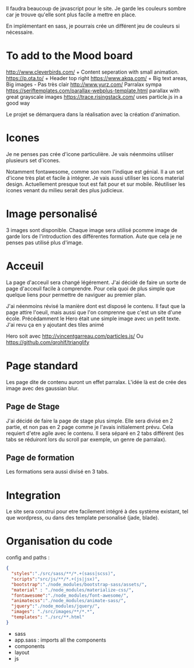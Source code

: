 Il faudra beaucoup de javascript pour le site.
Je garde les couleurs sombre car je trouve qu'elle sont plus facile a mettre en place.

En implémentant en sass, je pourrais crée un différent jeu de couleurs si nécessaire.

# To add to the Mood board

http://www.cleverbirds.com/ + Content seperation with small animation.
https://p.ota.to/ + Header top right
https://www.akqa.com/ + Big text areas, Big images - Pas très clair
http://www.yurz.com/ Parralax sympa
https://seriftemplates.com/parallax-webplus-template.html parallax with great grayscale images
https://trace.risingstack.com/ uses particle.js in a good way

Le projet se démarquera dans la réalisation avec la création d'animation.

# Icones

Je ne penses pas crée d'icone particulière. Je vais néenmoins utiliser plusieurs set d'icones.

Notamment fontawesome, comme son nom l'indique est génial. Il a un set d'icone très plat et facile à intégrer.
Je vais aussi utiliser les icons material design. Actuellement presque tout est fait pour et sur mobile. Réutiliser les icones venant du milieu serait des plus judicieux.

# Image personalisé

3 images sont disponible. Chaque image sera utilisé pcomme image de garde lors de l'introduction des différentes formation. Aute que cela je ne penses pas utilisé plus d'image.

# Acceuil

La page d'acceuil sera changé légérement. J'ai décidé de faire un sorte de page d'acceuil facile à comprendre.
Pour cela quoi de plus simple que quelque liens pour permettre de naviguer au premier plan.

J'ai néenmoins révisé la manière dont est disposé le contenu. Il faut que la page attire l'oeuil, mais aussi que l'on comprenne que c'est un site d'une école.
Précédamment le Hero était une simple image avec un petit texte. J'ai revu ça en y ajoutant des tiles animé

Hero soit avec http://vincentgarreau.com/particles.js/
Ou https://github.com/qrohlf/trianglify

# Page standard

Les page dite de contenu auront un effet parralax. L'idée là est de crée des image avec des gaussian blur.

## Page de Stage

J'ai décidé de faire la page de stage plus simple. Elle sera divisé en 2 partie, et non pas en 2 page comme je l'avais initialement prévu.
Cela requiert d'etre agile avec le contenu. Il sera séparé en 2 tabs différent (les tabs se réduiront lors du scroll par exemple, un genre de parralax).

## Page de formation

Les formations sera aussi divisé en 3 tabs.

# Integration

Le site sera construi pour etre facilement intégré à des système existant, tel que wordpress, ou dans des template personalisé (jade, blade).

# Organisation du code

config and paths :
```json
{
  "styles":"./src/sass/**/*.+(sass|scss)",
  "scripts":"src/js/**/*.+(js|jsx)",
  "bootstrap":"./node_modules/bootstrap-sass/assets/",
  "material" : "./node_modules/materialize-css/",
  "fontawesome":"./node_modules/font-awesome/",
  "animatecss":"./node_modules/animate-sass/",
  "jquery":"./node_modules/jquery/",
  "images": "./src/images/**/*.*",
  "templates": "./src/**.html"
}
```


 - sass
  - app.sass : imports all the components
  - components
  - layout
- js
